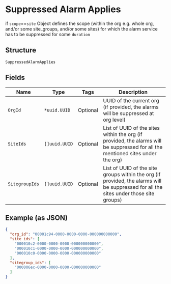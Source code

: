 
# Suppressed Alarm Applies

if `scope`==`site`
Object defines the scope (within the org e.g. whole org, and/or some site_groups, and/or some sites) for which the alarm service has to be suppressed for some `duration`

## Structure

`SuppressedAlarmApplies`

## Fields

| Name | Type | Tags | Description |
|  --- | --- | --- | --- |
| `OrgId` | `*uuid.UUID` | Optional | UUID of the current org (if provided, the alarms will be suppressed at org level) |
| `SiteIds` | `[]uuid.UUID` | Optional | List of UUID of the sites within the org (if provided, the alarms will be suppressed for all the mentioned sites under the org) |
| `SitegroupIds` | `[]uuid.UUID` | Optional | List of UUID of the site groups within the org (if provided, the alarms will be suppressed for all the sites under those site groups) |

## Example (as JSON)

```json
{
  "org_id": "00001c94-0000-0000-0000-000000000000",
  "site_ids": [
    "000010c2-0000-0000-0000-000000000000",
    "000010c1-0000-0000-0000-000000000000",
    "000010c0-0000-0000-0000-000000000000"
  ],
  "sitegroup_ids": [
    "000006ec-0000-0000-0000-000000000000"
  ]
}
```

